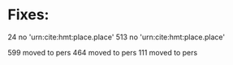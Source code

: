 # Fixes:

24 no 'urn:cite:hmt:place.place'
513 no 'urn:cite:hmt:place.place'

599 moved to pers
464 moved to pers
111 moved to pers